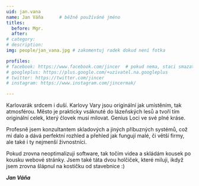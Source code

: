 ```yaml
---
uid: jan.vana
name: Jan Váňa  	# běžně používáné jméno
titles:
  before: Mgr.
  after: 
# category:
# description: 
img: people/jan_vana.jpg # zakomentuj radek dokud není fotka

profiles:
# facebook: https://www.facebook.com/jincer  # pokud nema, staci smazat tuto radku
# googleplus: https://plus.google.com/+uzivatel.na.googleplus
# twitter: https://twitter.com/jincer
# instagram: https://www.instagram.com/jincermak/ 

---
```

Karlovarák srdcem i duší. 
Karlovy Vary jsou originální jak umístěním, tak atmosférou. Město je prakticky vsáknuté do lázeňských lesů a tvoří tím originální celek, který človek musí milovat. Genius Loci ve své plné kráse.

Profesně jsem konzultantem skladových a jiných příbuzných systémů, což mi dalo a dává perfektní rozhled a přehled jak fungují malé, či větší firmy, ale také i ty nejmenší živnostníci.

Pokud zrovna neoptimalizuji software, tak točím videa a skládám kousek po kousku webové stránky.
Jsem také táta dvou holčiček, které miluji, ikdyž jsem zrovna šlápnul na kostičku od stavebnice :)

***Jan Váňa***

